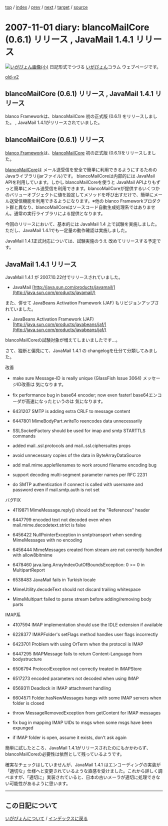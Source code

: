 [top](https://igapyon.github.io/diary/) 
 / [index](https://igapyon.github.io/diary/2007/index.html) 
 / [prev](https://igapyon.github.io/diary/2007/ig071030.html) 
 / [next](https://igapyon.github.io/diary/2007/ig071105.html) 
 / [target](https://igapyon.github.io/diary/2007/ig071101.html) 
 / [source](https://github.com/igapyon/diary/blob/gh-pages/2007/ig071101.html.src.md) 

2007-11-01 diary: blancoMailCore (0.6.1) リリース , JavaMail 1.4.1 リリース
=====================================================================================================
[![いがぴょん画像(小)](https://igapyon.github.io/diary/images/iga200306s.jpg "いがぴょん")](https://igapyon.github.io/diary/memo/memoigapyon.html) 日記形式でつづる [いがぴょん](https://igapyon.github.io/diary/memo/memoigapyon.html)コラム ウェブページです。

[old-v2](ig071101-orig.html)

## blancoMailCore (0.6.1) リリース , JavaMail 1.4.1 リリース

blanco Frameworkは、blancoMailCore 初の正式版 (0.6.1) をリリースしました。 , JavaMail 1.4.1がリリースされていました。


## blancoMailCore (0.6.1) リリース

[blanco Framework](http://www.igapyon.jp/blanco/blanco.ja.html)は、[blancoMailCore](http://www.igapyon.jp/blanco/blancomailcore.html) 初の正式版 (0.6.1)をリリースしました。

[blancoMailCore](http://www.igapyon.jp/blanco/blancomailcore.html)は メール送受信を安全で簡単に利用できるようにするためのJavaライブラリ(jarファイル)です。
blancoMailCoreは内部的には JavaMail APIを利用しています。しかし blancoMailCoreを使うと JavaMail APIよりもずっと簡単にメール送受信を利用できます。blancoMailCoreが提供するいくつかのバリューオブジェクトに値を設定してメソッドを呼び出すだけで、簡単にメール送受信機能を利用できるようになります。※他の blanco Frameworkプロダクト群と異なり、blancoMailCoreはソースコード自動生成処理系ではありません。通常の実行ライブラリによる提供となります。

今回のリリースにおいて、基本的には JavaMail 1.4 上で試験を実施しました。ただし、JavaMail 1.4.1でも一定量の動作確認は実施しました。

JavaMail 1.4.1正式対応については、試験実施のうえ 改めてリリースする予定です。

## JavaMail 1.4.1 リリース

JavaMail 1.4.1 が 2007.10.22付でリリースされていました。

* JavaMail
  [http://java.sun.com/products/javamail/](http://java.sun.com/products/javamail/)

また、併せて JavaBeans Activation Framework (JAF) もリビジョンアップされていました。

* JavaBeans Activation Framework (JAF)
  [http://java.sun.com/products/javabeans/jaf/](http://java.sun.com/products/javabeans/jaf/)

blancoMailCoreの試験対象が増えてしまいましたです…。

さて、独断と偏見にて、JavaMail 1.4.1 の changelogを仕分て分類してみました。

改善

* <no id> make sure Message-ID is really unique (GlassFish Issue 3064)
  メッセージID改善は 気になります。
  
* <no id> fix performance bug in base64 encoder; now even faster!
  base64エンコーダが高速になったというのは 気になります。
  
* 6431207 SMTP is adding extra CRLF to message content
  
* 6447801 MimeBodyPart.writeTo reencodes data unnecessarily
  
* <no id> SSLSocketFactory should be used for imap and smtp STARTTLS
  commands
  
* <no id> added mail.<prot>.ssl.protocols and mail.<prot>.ssl.ciphersuites props
  
* <no id> avoid unnecessary copies of the data in ByteArrayDataSource
  
* <no id> add mail.mime.applefilenames to work around filename encoding bug
  
* <no id> support decoding multi-segment parameter names per RFC 2231
  
* <no id> do SMTP authentication if connect is called with username and password even if mail.smtp.auth is not set

バグFIX

* 4119871 MimeMessage.reply() should set the "References" header
  
* 6447799 encoded text not decoded even when mail.mime.decodetext.strict is false
  
* 6456422 NullPointerException in smtptransport when sending MimeMessages
  with no encoding
  
* 6456444 MimeMessages created from stream are not correctly handled with allow8bitmime
  
* 6478460 java.lang.ArrayIndexOutOfBoundsException: 0 >= 0 in MultipartReport
  
* 6538483 JavaMail fails in Turkish locale
  
* <no id> MimeUtility.decodeText should not discard trailing whitespace
  
* <no id> MimeMultipart failed to parse stream before adding/removing body parts

IMAP系

* 4107594  IMAP implementation should use the IDLE extension if available
  
* 6228377  IMAPFolder's setFlags method handles user flags incorrectly
  
* 6423701 Problem with using OrTerm when the protocol is IMAP
  
* 6447295 IMAPMessage fails to return Content-Language from bodystructure
  
* 6506794 ProtocolException not correctly treated in IMAPStore
  
* 6517273 encoded parameters not decoded when using IMAP
  
* 6569311 Deadlock in IMAP attachment handling
  
* 6604571 Folder.hasNewMessages hangs with some IMAP servers when folder is closed
  
* <no id> throw MessageRemovedException from getContent for IMAP messages
  
* <no id> fix bug in mapping IMAP UIDs to msgs when some msgs have been expunged
  
* <no id> if IMAP folder is open, assume it exists, don't ask again

簡単に試したところ、JavaMail 1.4.1がリリースされたのにもかかわらず、blancoMailCoreの必要性は依然として残っているようです。

確実なチェックはしていませんが、JavaMail 1.4.1 はエンコーディングの実装が「適切な」仕様へと変更されているような直感を受けました。これから詳しく調べますが、「適切に」実装されていると、日本の古いメーラが適切に処理できない可能性があるように思います。

----------------------------------------------------------------------------------------------------

## この日記について
[いがぴょんについて](https://igapyon.github.io/diary/memo/memoigapyon.html) / [インデックスに戻る](https://igapyon.github.io/diary/idxall.html)
